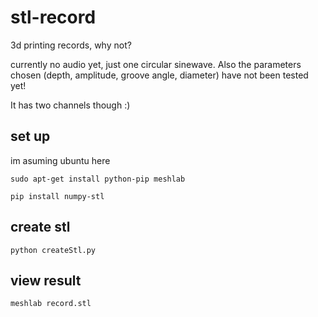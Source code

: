# stl-record
3d printing records, why not?

currently no audio yet, just one circular sinewave. Also the parameters chosen (depth, amplitude, groove angle, diameter) have not been tested yet!

It has two channels though :)

## set up
im asuming ubuntu here

```sudo apt-get install python-pip meshlab```

```pip install numpy-stl```

## create stl

```python createStl.py```

## view result

```meshlab record.stl```
